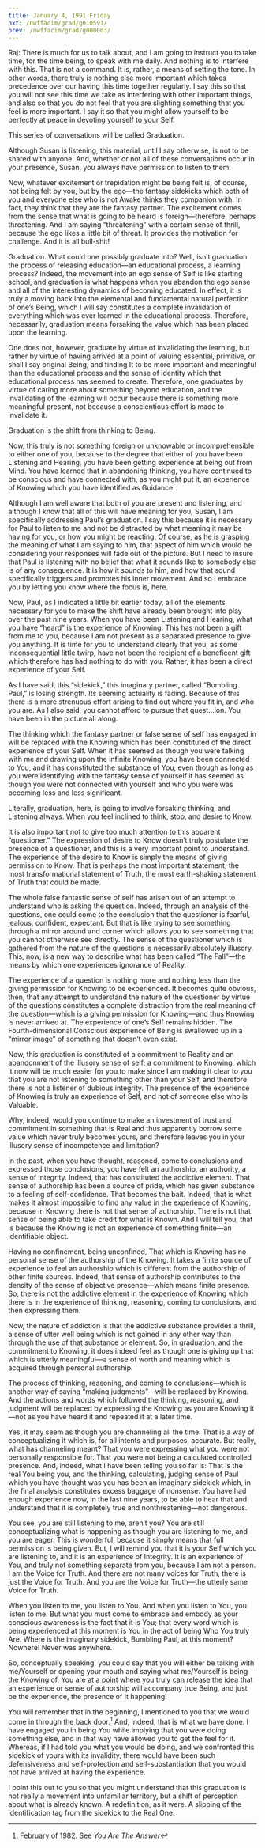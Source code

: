 ```yaml
---
title: January 4, 1991 Friday
nxt: /nwffacim/grad/g010591/
prev: /nwffacim/grad/g000003/
---
```


Raj: There is much for us to talk about, and I am going to instruct you
to take time, for the time being, to speak with me daily. And nothing is
to interfere with this. That is not a command. It is, rather, a means of
setting the tone. In other words, there truly is nothing else more
important which takes precedence over our having this time together
regularly. I say this so that you will not see this time we take as
interfering with other important things, and also so that you do not
feel that you are slighting something that you feel is more important. I
say it so that you might allow yourself to be perfectly at peace in
devoting yourself to your Self.

This series of conversations will be called Graduation.

Although Susan is listening, this material, until I say otherwise, is
not to be shared with anyone. And, whether or not all of these
conversations occur in your presence, Susan, you always have permission
to listen to them.

Now, whatever excitement or trepidation might be being felt is, of
course, not being felt by you, but by the ego—the fantasy sidekicks
which both of you and everyone else who is not Awake thinks they
companion with. In fact, they think that they are the fantasy partner.
The excitement comes from the sense that what is going to be heard is
foreign—therefore, perhaps threatening. And I am saying “threatening”
with a certain sense of thrill, because the ego likes a little bit of
threat. It provides the motivation for challenge. And it is all
bull-shit!

Graduation. What could one possibly graduate into? Well, isn’t
graduation the process of releasing education—an educational process, a
learning process? Indeed, the movement into an ego sense of Self is like
starting school, and graduation is what happens when you abandon the ego
sense and all of the interesting dynamics of becoming educated. In
effect, it is truly a moving back into the elemental and fundamental
natural perfection of one’s Being, which I will say constitutes a
complete invalidation of everything which was ever learned in the
educational process. Therefore, necessarily, graduation means forsaking
the value which has been placed upon the learning.

One does not, however, graduate by virtue of invalidating the learning,
but rather by virtue of having arrived at a point of valuing essential,
primitive, or shall I say original Being, and finding It to be more
important and meaningful than the educational process and the sense of
identity which that educational process has seemed to create. Therefore,
one graduates by virtue of caring more about something beyond education,
and the invalidating of the learning will occur because there is
something more meaningful present, not because a conscientious effort is
made to invalidate it.

Graduation is the shift from thinking to Being.

Now, this truly is not something foreign or unknowable or
incomprehensible to either one of you, because to the degree that either
of you have been Listening and Hearing, you have been getting experience
at being out from Mind. You have learned that in abandoning thinking,
you have continued to be conscious and have connected with, as you might
put it, an experience of Knowing which you have identified as Guidance.

Although I am well aware that both of you are present and listening, and
although I know that all of this will have meaning for you, Susan, I am
specifically addressing Paul’s graduation. I say this because it is
necessary for Paul to listen to me and not be distracted by what meaning
it may be having for you, or how you might be reacting. Of course, as he
is grasping the meaning of what I am saying to him, that aspect of him
which would be considering your responses will fade out of the picture.
But I need to insure that Paul is listening with no belief that what it
sounds like to somebody else is of any consequence. It is how it sounds
to him, and how that sound specifically triggers and promotes his inner
movement. And so I embrace you by letting you know where the focus is,
here.

Now, Paul, as I indicated a little bit earlier today, all of the
elements necessary for you to make the shift have already been brought
into play over the past nine years. When you have been Listening and
Hearing, what you have “heard” is the experience of Knowing. This has
not been a gift from me to you, because I am not present as a separated
presence to give you anything. It is time for you to understand clearly
that you, as some inconsequential little twirp, have not been the
recipient of a beneficent gift which therefore has had nothing to do
with you. Rather, it has been a direct experience of your Self.

As I have said, this “sidekick,” this imaginary partner, called
“Bumbling Paul,” is losing strength. Its seeming actuality is fading.
Because of this there is a more strenuous effort arising to find out
where you fit in, and who you are. As I also said, you cannot afford to
pursue that quest…ion. You have been in the picture all along.

The thinking which the fantasy partner or false sense of self has
engaged in will be replaced with the Knowing which has been constituted
of the direct experience of your Self. When it has seemed as though you
were talking with me and drawing upon the infinite Knowing, you have
been connected to You, and it has constituted the substance of You, even
though as long as you were identifying with the fantasy sense of
yourself it has seemed as though you were not connected with yourself
and who you were was becoming less and less significant.

Literally, graduation, here, is going to involve forsaking thinking, and
Listening always. When you feel inclined to think, stop, and desire to
Know.

It is also important not to give too much attention to this apparent
“questioner.” The expression of desire to Know doesn’t truly postulate
the presence of a questioner, and this is a very important point to
understand. The experience of the desire to Know is simply the means of
giving permission to Know. That is perhaps the most important statement,
the most transformational statement of Truth, the most earth-shaking
statement of Truth that could be made.

The whole false fantastic sense of self has arisen out of an attempt to
understand who is asking the question. Indeed, through an analysis of
the questions, one could come to the conclusion that the questioner is
fearful, jealous, confident, expectant. But that is like trying to see
something through a mirror around and corner which allows you to see
something that you cannot otherwise see directly. The sense of the
questioner which is gathered from the nature of the questions is
necessarily absolutely illusory. This, now, is a new way to describe
what has been called “The Fall”—the means by which one experiences
ignorance of Reality.

The experience of a question is nothing more and nothing less than the
giving permission for Knowing to be experienced. It becomes quite
obvious, then, that any attempt to understand the nature of the
questioner by virtue of the questions constitutes a complete distraction
from the real meaning of the question—which is a giving permission for
Knowing—and thus Knowing is never arrived at. The experience of one’s
Self remains hidden. The Fourth-dimensional Conscious experience of
Being is swallowed up in a “mirror image” of something that doesn’t even
exist.

Now, this graduation is constituted of a commitment to Reality and an
abandonment of the illusory sense of self; a commitment to Knowing,
which it now will be much easier for you to make since I am making it
clear to you that you are not listening to something other than your
Self, and therefore there is not a listener of dubious integrity. The
presence of the experience of Knowing is truly an experience of Self,
and not of someone else who is Valuable.

Why, indeed, would you continue to make an investment of trust and
commitment in something that is Real and thus apparently borrow some
value which never truly becomes yours, and therefore leaves you in your
illusory sense of incompetence and limitation?

In the past, when you have thought, reasoned, come to conclusions and
expressed those conclusions, you have felt an authorship, an authority,
a sense of integrity. Indeed, that has constituted the addictive
element. That sense of authorship has been a source of pride, which has
given substance to a feeling of self-confidence. That becomes the bait.
Indeed, that is what makes it almost impossible to find any value in the
experience of Knowing, because in Knowing there is not that sense of
authorship. There is not that sense of being able to take credit for
what is Known. And I will tell you, that is because the Knowing is not
an experience of something finite—an identifiable object.

Having no confinement, being unconfined, That which is Knowing has no
personal sense of the authorship of the Knowing. It takes a finite
source of experience to feel an authorship which is different from the
authorship of other finite sources. Indeed, that sense of authorship
contributes to the density of the sense of objective presence—which
means finite presence. So, there is not the addictive element in the
experience of Knowing which there is in the experience of thinking,
reasoning, coming to conclusions, and then expressing them.

Now, the nature of addiction is that the addictive substance provides a
thrill, a sense of utter well being which is not gained in any other way
than through the use of that substance or element. So, in graduation,
and the commitment to Knowing, it does indeed feel as though one is
giving up that which is utterly meaningful—a sense of worth and meaning
which is acquired through personal authorship.

The process of thinking, reasoning, and coming to conclusions—which is
another way of saying “making judgments”—will be replaced by Knowing.
And the actions and words which followed the thinking, reasoning, and
judgment will be replaced by expressing the Knowing as you are Knowing
it—not as you have heard it and repeated it at a later time.

Yes, it may seem as though you are channeling all the time. That is a
way of conceptualizing it which is, for all intents and purposes,
accurate. But really, what has channeling meant? That you were
expressing what you were not personally responsible for. That you were
not being a calculated controlled presence. And, indeed, what I have
been telling you so far is: That is the real You being you, and the
thinking, calculating, judging sense of Paul which you have thought was
you has been an imaginary sidekick which, in the final analysis
constitutes excess baggage of nonsense. You have had enough experience
now, in the last nine years, to be able to hear that and understand that
it is completely true and nonthreatening—not dangerous.

You see, you are still listening to me, aren’t you? You are still
conceptualizing what is happening as though you are listening to me, and
you are eager. This is wonderful, because it simply means that full
permission is being given. But, I will remind you that it is your Self
which you are listening to, and it is an experience of Integrity. It is
an experience of You, and truly not something separate from you, because
I am not a person. I am the Voice for Truth. And there are not many
voices for Truth, there is just the Voice for Truth. And you are the
Voice for Truth—the utterly same Voice for Truth.

When you listen to me, you listen to You. And when you listen to You,
you listen to me. But what you must come to embrace and embody as your
conscious awareness is the fact that it is You; that every word which is
being experienced at this moment is You in the act of being Who You
truly Are. Where is the imaginary sidekick, Bumbling Paul, at this
moment? Nowhere! Never was anywhere.

So, conceptually speaking, you could say that you will either be talking
with me/Yourself or opening your mouth and saying what me/Yourself is
being the Knowing of. You are at a point where you truly can release the
idea that an experience or sense of authorship will accompany true
Being, and just be the experience, the presence of It happening!

You will remember that in the beginning, I mentioned to you that we
would come in through the back door.[^1]
And, indeed, that is what we have done. I have engaged you in being You
while implying that you were doing something else, and in that way have
allowed you to get the feel for it. Whereas, if I had told you what you
would be doing, and we confronted this sidekick of yours with its
invalidity, there would have been such defensiveness and self-protection
and self-substantiation that you would not have arrived at having the
experience.

I point this out to you so that you might understand that this
graduation is not really a movement into unfamiliar territory, but a
shift of perception about what is already known. A redefinition, as it
were. A slipping of the identification tag from the sidekick to the Real
One.

[^1]: [February of 1982](/nwffacim/yaa/020782/). See *You Are The Answer*
